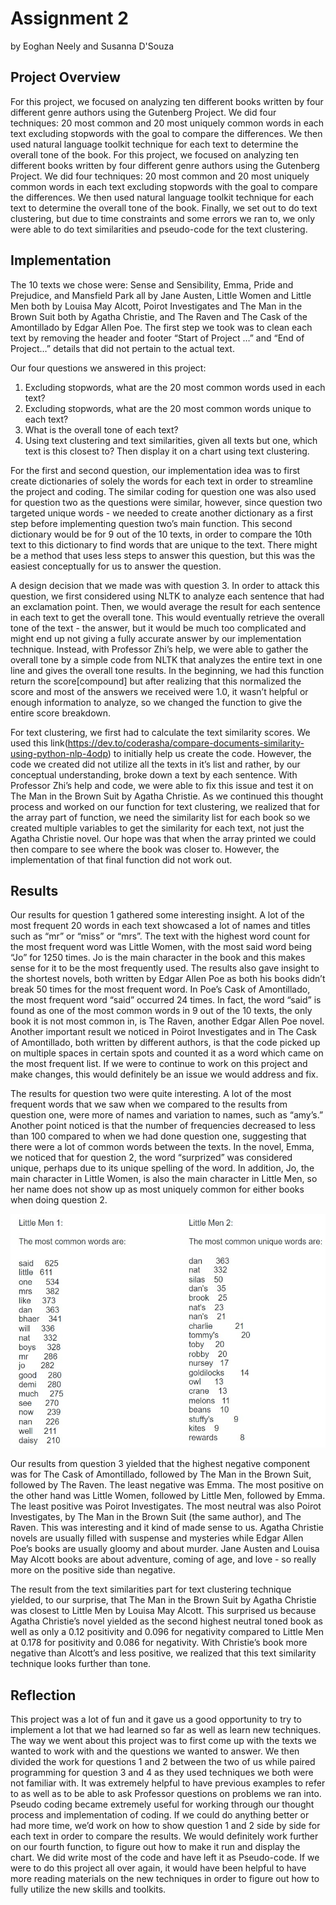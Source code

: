 # Assignment 2
by Eoghan Neely and Susanna D'Souza

## Project Overview
For this project, we focused on analyzing ten different books written by four different genre authors using the Gutenberg Project. We did four techniques: 20 most common and 20 most uniquely common words in each text excluding stopwords with the goal to compare the differences. We then used natural language toolkit technique for each text to determine the overall tone of the book. For this project, we focused on analyzing ten different books written by four different genre authors using the Gutenberg Project. We did four techniques: 20 most common and 20 most uniquely common words in each text excluding stopwords with the goal to compare the differences. We then used natural language toolkit technique for each text to determine the overall tone of the book. Finally, we set out to do text clustering, but due to time constraints and some errors we ran to, we only were able to do text similarities and pseudo-code for the text clustering.

## Implementation

The 10 texts we chose were: Sense and Sensibility, Emma, Pride and Prejudice, and Mansfield Park all by Jane Austen, Little Women and Little Men both by Louisa May Alcott, Poirot Investigates and The Man in the Brown Suit both by Agatha Christie, and The Raven and The Cask of the Amontillado by Edgar Allen Poe. The first step we took was to clean each text by removing the header and footer “Start of Project …” and “End of Project…” details that did not pertain to the actual text.

Our four questions we answered in this project:

1. Excluding stopwords, what are the 20 most common words used in each text?
2. Excluding stopwords, what are the 20 most common words unique to each text?
3. What is the overall tone of each text?
4. Using text clustering and text similarities, given all texts but one, which text is this closest to? Then display it on a chart using text clustering.

For the first and second question, our implementation idea was to first create dictionaries of solely the words for each text in order to streamline the project and coding. The similar coding for question one was also used for question two as the questions were similar, however, since question two targeted unique words - we needed to create another dictionary as a first step before implementing question two’s main function. This second dictionary would be for 9 out of the 10 texts, in order to compare the 10th text to this dictionary to find words that are unique to the text. There might be a method that uses less steps to answer this question, but this was the easiest conceptually for us to answer the question.

A design decision that we made was with question 3. In order to attack this question, we first considered using NLTK to analyze each sentence that had an exclamation point. Then, we would average the result for each sentence in each text to get the overall tone. This would eventually retrieve the overall tone of the text - the answer, but it would be much too complicated and might end up not giving a fully accurate answer by our implementation technique. Instead, with Professor Zhi’s help, we were able to gather the overall tone by a simple code from NLTK that analyzes the entire text in one line and gives the overall tone results. In the beginning, we had this function return the score[compound] but after realizing that this normalized the score and most of the answers we received were 1.0, it wasn’t helpful or enough information to analyze, so we changed the function to give the entire score breakdown.

For text clustering, we first had to calculate the text similarity scores. We used this link(https://dev.to/coderasha/compare-documents-similarity-using-python-nlp-4odp) to initially help us create the code. However, the code we created did not utilize all the texts in it’s list and rather, by our conceptual understanding, broke down a text by each sentence. With Professor Zhi’s help and code, we were able to fix this issue and test it on The Man in the Brown Suit by Agatha Christie. As we continued this thought process and worked on our function for text clustering, we realized that for the array part of function, we need the similarity list for each book so we created multiple variables to get the similarity for each text, not just the Agatha Christie novel. Our hope was that when the array printed we could then compare to see where the book was closer to. However, the implementation of that final function did not work out.

## Results
Our results for question 1 gathered some interesting insight. A lot of the most frequent 20 words in each text showcased a lot of names and titles such as “mr” or “miss” or “mrs”. The text with the highest word count for the most frequent word was Little Women, with the most said word being “Jo” for 1250 times. Jo is the main character in the book and this makes sense for it to be the most frequently used. The results also gave insight to the shortest novels, both written by Edgar Allen Poe as both his books didn’t break 50 times for the most frequent word. In Poe’s Cask of Amontillado, the most frequent word “said” occurred 24 times. In fact, the word “said” is found as one of the most common words in 9 out of the 10 texts, the only book it is not most common in, is The Raven, another Edgar Allen Poe novel. Another important result we noticed in Poirot Investigates and in The Cask of Amontillado, both written by different authors, is that the code picked up on multiple spaces in certain spots and counted it as a word which came on the most frequent list. If we were to continue to work on this project and make changes, this would definitely be an issue we would address and fix.

The results for question two were quite interesting. A lot of the most frequent words that we saw when we compared to the results from question one, were more of names and variation to names, such as “amy’s.” Another point noticed is that the number of frequencies decreased to less than 100 compared to when we had done question one, suggesting that there were a lot of common words between the texts. In the novel, Emma, we noticed that for question 2, the word “surprized” was considered unique, perhaps due to its unique spelling of the word. In addition, Jo, the main character in Little Women, is also the main character in Little Men, so her name does not show up as most uniquely common for either books when doing question 2.

![Little Men Results](project\Little_Men.jpg)
 
Our results from question 3 yielded that the highest negative component was for The Cask of Amontillado, followed by The Man in the Brown Suit, followed by The Raven. The least negative was Emma. The most positive on the other hand was Little Women, followed by Little Men, followed by Emma. The least positive was Poirot Investigates. The most neutral was also Poirot Investigates, by The Man in the Brown Suit  (the same author), and The Raven. This was interesting and it kind of made sense to us. Agatha Christie novels are usually filled with suspense and mysteries while Edgar Allen Poe’s books are usually gloomy and about murder. Jane Austen and Louisa May Alcott books are about adventure, coming of age, and love - so really more on the positive side than negative.

The result from the text similarities part for text clustering technique yielded, to our surprise, that The Man in the Brown Suit by Agatha Christie was closest to Little Men by Louisa May Alcott. This surprised us because Agatha Christie’s novel yielded as the second highest neutral toned book as well as only a 0.12 positivity and 0.096 for negativity compared to Little Men at 0.178 for positivity and 0.086 for negativity. With Christie’s book more negative than Alcott’s and less positive, we realized that this text similarity technique looks further than tone.

## Reflection
This project was a lot of fun and it gave us a good opportunity to try to implement a lot that we had learned so far as well as learn new techniques. The way we went about this project was to first come up with the texts we wanted to work with and the questions we wanted to answer. We then divided the work for questions 1 and 2 between the two of us while paired programming for question 3 and 4 as they used techniques we both were not familiar with. It was extremely helpful to have previous examples to refer to as well as to be able to ask Professor questions on problems we ran into. Pseudo coding became extremely useful for working through our thought process and implementation of coding. If we could do anything better or had more time, we’d work on how to show question 1 and 2 side by side for each text in order to compare the results. We would definitely work further on our fourth function, to figure out how to make it run and display the chart. We did write most of the code and have left it as Pseudo-code. If we were to do this project all over again, it would have been helpful to have more reading materials on the new techniques in order to figure out how to fully utilize the new skills and toolkits.